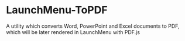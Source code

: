 # LaunchMenu-ToPDF
A utility which converts Word, PowerPoint and Excel documents to PDF, which will be later rendered in LaunchMenu with PDF.js

